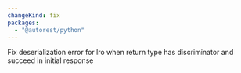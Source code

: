 ```yaml
---
changeKind: fix
packages:
  - "@autorest/python"
---
```


Fix deserialization error for lro when return type has discriminator and succeed in initial response
